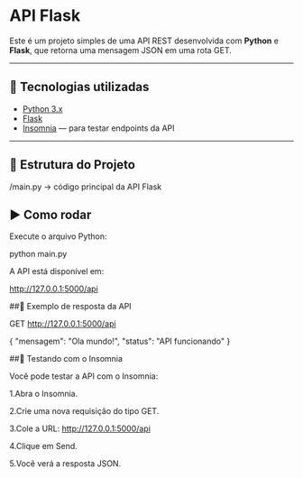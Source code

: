 # API Flask 

Este é um projeto simples de uma API REST desenvolvida com **Python** e **Flask**, que retorna uma mensagem JSON em uma rota GET.

---

## 🚀 Tecnologias utilizadas

- [Python 3.x](https://www.python.org/)
- [Flask](https://flask.palletsprojects.com/)
- [Insomnia](https://insomnia.rest/) — para testar endpoints da API

---

## 📁 Estrutura do Projeto

/main.py -> código principal da API Flask

## ▶️ Como rodar

Execute o arquivo Python:

python main.py

A API está disponível em:

http://127.0.0.1:5000/api

##🔄 Exemplo de resposta da API

GET http://127.0.0.1:5000/api

{
  "mensagem": "Ola mundo!",
  "status": "API funcionando"
}

##🧪 Testando com o Insomnia

Você pode testar a API com o Insomnia:

1.Abra o Insomnia.

2.Crie uma nova requisição do tipo GET.

3.Cole a URL: http://127.0.0.1:5000/api

4.Clique em Send.

5.Você verá a resposta JSON.

